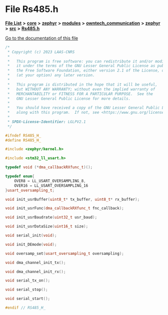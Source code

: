 

# File Rs485.h

[**File List**](files.md) **>** [**core**](dir_771164b9325b04f1442f7a3ffa8ecb89.md) **>** [**zephyr**](dir_09002e7ce91f09aeb040dfd1861a47f4.md) **>** [**modules**](dir_6d0fb8ab814c517e7f155fb837e32f72.md) **>** [**owntech\_communication**](dir_c4fe9b0224a9586dd317852c3c5604f8.md) **>** [**zephyr**](dir_ed8beaa694e779377b0049b01e5ade22.md) **>** [**src**](dir_1a412f239039e530bef8001f48cd80a4.md) **>** [**Rs485.h**](Rs485_8h.md)

[Go to the documentation of this file](Rs485_8h.md)


```C++
/*
 * Copyright (c) 2023 LAAS-CNRS
 *
 *   This program is free software: you can redistribute it and/or modify
 *   it under the terms of the GNU Lesser General Public License as published by
 *   the Free Software Foundation, either version 2.1 of the License, or
 *   (at your option) any later version.
 *
 *   This program is distributed in the hope that it will be useful,
 *   but WITHOUT ANY WARRANTY; without even the implied warranty of
 *   MERCHANTABILITY or FITNESS FOR A PARTICULAR PURPOSE.  See the
 *   GNU Lesser General Public License for more details.
 *
 *   You should have received a copy of the GNU Lesser General Public License
 *   along with this program.  If not, see <https://www.gnu.org/licenses/>.
 *
 * SPDX-License-Identifier: LGLPV2.1
 */

#ifndef RS485_H_
#define RS485_H_

#include <zephyr/kernel.h>

#include <stm32_ll_usart.h>

typedef void (*dma_callbackRXfunc_t)();

typedef enum{
    OVER8 = LL_USART_OVERSAMPLING_8,
    OVER16 = LL_USART_OVERSAMPLING_16
}usart_oversampling_t;

void init_usrBuffer(uint8_t* tx_buffer, uint8_t* rx_buffer);

void init_usrFunc(dma_callbackRXfunc_t fnc_callback);

void init_usrBaudrate(uint32_t usr_baud);

void init_usrDataSize(uint16_t size);

void serial_init(void);

void init_DEmode(void);

void oversamp_set(usart_oversampling_t oversampling);

void dma_channel_init_tx();

void dma_channel_init_rx();

void serial_tx_on();

void serial_stop();

void serial_start();

#endif // RS485_H_
```


